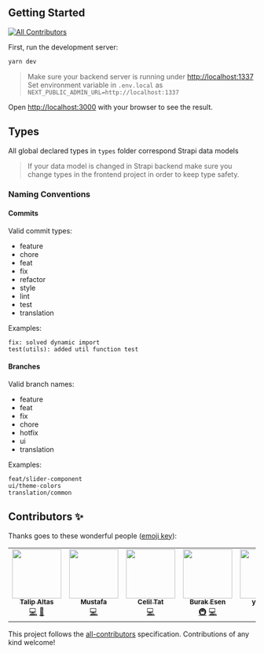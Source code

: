 ## Getting Started
<!-- ALL-CONTRIBUTORS-BADGE:START - Do not remove or modify this section -->
[![All Contributors](https://img.shields.io/badge/all_contributors-1-orange.svg?style=flat-square)](#contributors-)
<!-- ALL-CONTRIBUTORS-BADGE:END -->

First, run the development server:

```bash
yarn dev
```

> Make sure your backend server is running under [http://localhost:1337](http://localhost:1337)
> Set environment variable in `.env.local` as `NEXT_PUBLIC_ADMIN_URL=http://localhost:1337`

Open [http://localhost:3000](http://localhost:3000) with your browser to see the result.

## Types

All global declared types in `types` folder correspond Strapi data models

> If your data model is changed in Strapi backend make sure you change types in the frontend project in order to keep type safety.

### Naming Conventions

#### Commits

Valid commit types:

- feature
- chore
- feat
- fix
- refactor
- style
- lint
- test
- translation

Examples:

```
fix: solved dynamic import
test(utils): added util function test
```

#### Branches

Valid branch names:

- feature
- feat
- fix
- chore
- hotfix
- ui
- translation

Examples:

```
feat/slider-component
ui/theme-colors
translation/common
```

## Contributors ✨

Thanks goes to these wonderful people ([emoji key](https://allcontributors.org/docs/en/emoji-key)):

<!-- ALL-CONTRIBUTORS-LIST:START - Do not remove or modify this section -->
<!-- prettier-ignore-start -->
<!-- markdownlint-disable -->
<table>
  <tr>
    <td align="center"><a href="https://github.com/7alip"><img src="https://avatars.githubusercontent.com/u/22167684?v=4?s=100" width="100px;" alt=""/><br /><sub><b>Talip Altas</b></sub></a><br /><a href="https://github.com/Samenvvv/frontend/commits?author=7alip" title="Code">💻</a> <a href="#design-7alip" title="Design">🎨</a></td>
    <td align="center"><a href="https://github.com/MustafaTRKYLMZ"><img src="https://avatars.githubusercontent.com/u/58182269?v=4?s=100" width="100px;" alt=""/><br /><sub><b>Mustafa</b></sub></a><br /><a href="https://github.com/Samenvvv/frontend/commits?author=MustafaTRKYLMZ" title="Code">💻</a></td>
    <td align="center"><a href="https://github.com/celiltat2361"><img src="https://avatars.githubusercontent.com/u/66870397?v=4?s=100" width="100px;" alt=""/><br /><sub><b>Celil Tat</b></sub></a><br /><a href="https://github.com/Samenvvv/frontend/commits?author=celiltat2361" title="Code">💻</a></td>
    <td align="center"><a href="https://github.com/Burak-Esen"><img src="https://avatars.githubusercontent.com/u/56759095?v=4?s=100" width="100px;" alt=""/><br /><sub><b>Burak Esen</b></sub></a><br /><a href="#infra-Burak-Esen" title="Infrastructure (Hosting, Build-Tools, etc)">🚇</a> <a href="https://github.com/Samenvvv/frontend/commits?author=Burak-Esen" title="Code">💻</a></td>
    <td align="center"><a href="https://github.com/yuskara"><img src="https://avatars.githubusercontent.com/u/57836403?v=4?s=100" width="100px;" alt=""/><br /><sub><b>yuskara</b></sub></a><br /><a href="https://github.com/Samenvvv/frontend/commits?author=yuskara" title="Code">💻</a> <a href="#design-yuskara" title="Design">🎨</a></td>
    <td align="center"><a href="https://github.com/Bulent1973"><img src="https://avatars.githubusercontent.com/u/89393402?v=4?s=100" width="100px;" alt=""/><br /><sub><b>Bozturk</b></sub></a><br /><a href="https://github.com/Samenvvv/frontend/commits?author=Bulent1973" title="Tests">⚠️</a></td>
  </tr>
</table>

<!-- markdownlint-restore -->
<!-- prettier-ignore-end -->

<!-- ALL-CONTRIBUTORS-LIST:END -->

This project follows the [all-contributors](https://github.com/all-contributors/all-contributors) specification. Contributions of any kind welcome!